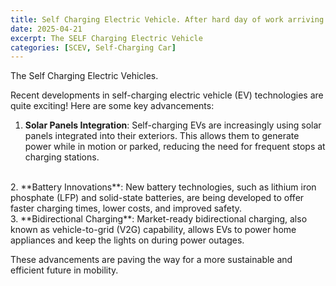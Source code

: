 ```yaml
---
title: Self Charging Electric Vehicle. After hard day of work arriving home fully charged
date: 2025-04-21
excerpt: The SELF Charging Electric Vehicle
categories: [SCEV, Self-Charging Car]
---
```


The Self Charging Electric Vehicles.

Recent developments in self-charging electric vehicle (EV) technologies are quite exciting! Here are some key advancements:

1. **Solar Panels Integration**: Self-charging EVs are increasingly using solar panels integrated into their exteriors. This allows them to generate power while in motion or parked, reducing the need for frequent stops at charging stations.
<br>
2. **Battery Innovations**: New battery technologies, such as lithium iron phosphate (LFP) and solid-state batteries, are being developed to offer faster charging times, lower costs, and improved safety.
<br>
3. **Bidirectional Charging**: Market-ready bidirectional charging, also known as vehicle-to-grid (V2G) capability, allows EVs to power home appliances and keep the lights on during power outages.
<br>

These advancements are paving the way for a more sustainable and efficient future in mobility.